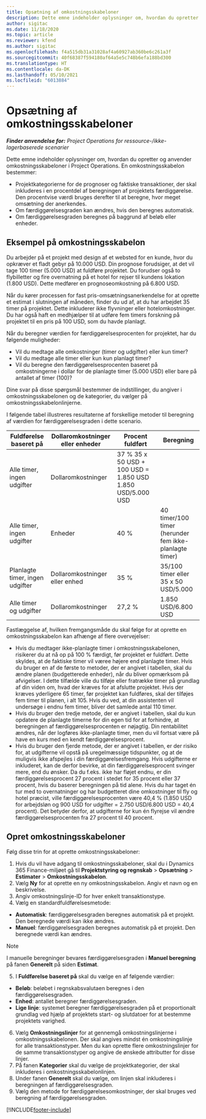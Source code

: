 ```yaml
---
title: Opsætning af omkostningsskabeloner
description: Dette emne indeholder oplysninger om, hvordan du opretter og anvender omkostningsskabeloner i Project Operations.
author: sigitac
ms.date: 11/18/2020
ms.topic: article
ms.reviewer: kfend
ms.author: sigitac
ms.openlocfilehash: f4a515db31a31028af4a60927ab360be6c261a3f
ms.sourcegitcommit: 40f68387f594180af64a5e5c748b6efa188bd300
ms.translationtype: HT
ms.contentlocale: da-DK
ms.lasthandoff: 05/10/2021
ms.locfileid: "6013884"
---
```

# <a name="set-up-cost-templates"></a>Opsætning af omkostningsskabeloner

_**Finder anvendelse for:** Project Operations for ressource-/ikke-lagerbaserede scenarier_


Dette emne indeholder oplysninger om, hvordan du opretter og anvender omkostningsskabeloner i Project Operations. En omkostningsskabelon bestemmer:

- Projektkategorierne for de prognoser og faktiske transaktioner, der skal inkluderes i en procentdel af beregningen af projektets færdiggørelse. Den procentvise værdi bruges derefter til at beregne, hvor meget omsætning der anerkendes.
- Om færdiggørelsesgraden kan ændres, hvis den beregnes automatisk.
- Om færdiggørelsesgraden beregnes på baggrund af beløb eller enheder.

## <a name="cost-template-example"></a>Eksempel på omkostningsskabelon

Du arbejder på et projekt med design af et websted for en kunde, hvor du opkræver et fladt gebyr på 10.000 USD. Din prognose forudsiger, at det vil tage 100 timer (5.000 USD) at fuldføre projektet. Du forudser også to flybilletter og fire overnatning på et hotel for rejser til kundens lokation (1.800 USD). Dette medfører en prognoseomkostning på 6.800 USD.

Når du kører processen for fast pris-omsætningsanerkendelse for at oprette et estimat i slutningen af måneden, finder du ud af, at du har arbejdet 35 timer på projektet. Dette inkluderer ikke flyvninger eller hotelomkostninger. Du har også haft en medhjælper til at udføre fem timers forskning på projektet til en pris på 100 USD, som du havde planlagt.

Når du beregner værdien for færdiggørelsesprocenten for projektet, har du følgende muligheder:

- Vil du medtage alle omkostninger (timer og udgifter) eller kun timer?
- Vil du medtage alle timer eller kun kun planlagt timer?
- Vil du beregne den færdiggørelsesprocenten baseret på omkostningerne i dollar for de planlagte timer (5.000 USD) eller bare på antallet af timer (100)?

Dine svar på disse spørgsmål bestemmer de indstillinger, du angiver i omkostningsskabelonen og de kategorier, du vælger på omkostningsskabelonlinjerne.

I følgende tabel illustreres resultaterne af forskellige metoder til beregning af værdien for færdiggørelsesgraden i dette scenario.

| Fuldførelse baseret på | Dollaromkostninger eller enheder | Procent fuldført | Beregning |
| --- | --- | --- | --- |
| Alle timer, ingen udgifter | Dollaromkostninger | 37 % 35 x 50 USD + 100 USD = 1.850 USD 1.850 USD/5.000 USD |
| Alle timer, ingen udgifter | Enheder | 40 % | 40 timer/100 timer (herunder fem ikke-planlagte timer) |
| Planlagte timer, ingen udgifter | Dollaromkostninger eller enhed | 35 % | 35/100 timer eller 35 x 50 USD/5.000 |
| Alle timer og udgifter | Dollaromkostninger | 27,2 % | 1.850 USD/6.800 USD |

Fastlæggelse af, hvilken fremgangsmåde du skal følge for at oprette en omkostningsskabelon kan afhænge af flere overvejelser:

- Hvis du medtager ikke-planlagte timer i omkostningsskabelonen, risikerer du at nå op på 100 % færdigt, før projektet er fuldført. Dette skyldes, at de faktiske timer vil væree højere end planlagte timer. Hvis du bruger en af de første to metoder, der er angivet i tabellen, skal du ændre planen (budgetterede enheder), når du bliver opmærksom på afvigelser. I dette tilfælde ville du tilføje eller fratrække timer på grundlag af din viden om, hvad der kræves for at afslutte projektet. Hvis der kræves yderligere 65 timer, før projektet kan fuldføres, skal der tilføjes fem timer til planen, i alt 105. Hvis du ved, at din assistenten vil undersøge i endnu fem timer, bliver det samlede antal 110 timer.
- Hvis du bruger den tredje metode, der er angivet i tabellen, skal du kun opdatere de planlagte timerne for din egen tid for at forhindre, at beregningen af færdiggørelsesprocenten er nøjagtig. Din rentabilitet ændres, når der logføres ikke-planlagte timer, men du vil fortsat være på have en kurs med en kendt færdiggørelsesprocent.
- Hvis du bruger den fjerde metode, der er angivet i tabellen, er der risiko for, at udgifterne vil opstå på uregelmæssige tidspunkter, og at de muligvis ikke afspejles i din færdiggørelsesfremgang. Hvis udgifterne er inkluderet, kan de derfor bevirke, at din færdiggørelsesprocent svinger mere, end du ønsker. Da du f.eks. ikke har fløjet endnu, er din færdiggørelsesprocent 27 procent i stedet for 35 procent eller 37 procent, hvis du baserer beregningen på tid alene. Hvis du har taget én tur med to overnatninger og har budgetteret dine omkostninger til fly og hotel præcist, ville færdiggørelsesprocenten være 40,4 % (1.850 USD for arbejdsløn og 900 USD for udgifter = 2.750 USD/6.800 USD = 40,4 procent). Det betyder derfor, at udgifterne for kun én flyrejse vil ændre færdiggørelsesprocenten fra 27 procent til 40 procent.

## <a name="create-cost-templates"></a>Opret omkostningsskabeloner
Følg disse trin for at oprette omkostningsskabeloner:

1. Hvis du vil have adgang til omkostningsskabeloner, skal du i Dynamics 365 Finance-miljøet gå til **Projektstyring og regnskab** > **Opsætning** > **Estimater** > **Omkostningsskabelon**.
2. Vælg **Ny** for at oprette en ny omkostningsskabelon. Angiv et navn og en beskrivelse.
3. Angiv omkostningslinje-ID for hver enkelt transaktionstype.
4. Vælg en standardfuldførelsesmetode:

  - **Automatisk**: færdiggørelsesgraden beregnes automatisk på et projekt. Den beregnede værdi kan ikke ændres.
  - **Manuel**: færdiggørelsesgraden beregnes automatisk på et projekt. Den beregnede værdi kan ændres.

  > [!NOTE]
  > I manuelle beregninger bevares færdiggørelsesgraden i **Manuel beregning** på fanen **Generelt** på siden **Estimat**.

5. I **Fuldførelse baseret på** skal du vælge en af følgende værdier:

  - **Beløb**: beløbet i regnskabsvalutaen beregnes i den færdiggørelsesgraden.
  - **Enhed**: antallet beregner færdiggørelsesgraden.
  - **Lige linje**: systemet beregner færdiggørelsesgraden på et proportionalt grundlag ved hjælp af projektets start- og slutdatoer for at bestemme projektets varighed.

6. Vælg **Omkostningslinjer** for at gennemgå omkostningslinjerne i omkostningsskabelonen. Der skal angives mindst én omkostningslinje for alle transaktionstyper. Men du kan oprette flere omkostningslinjer for de samme transaktionstyper og angive de ønskede attributter for disse linjer.
7. På fanen **Kategorier** skal du vælge de projektkategorier, der skal inkluderes i omkostningsskabelonlinjen.
8. Under fanen **Generelt** skal du vælge, om linjen skal inkluderes i beregningen af færdiggørelsesgraden.
9. Vælg den metode for færdiggørelsesomkostninger, der skal bruges ved beregning af færdiggørelsesgraden.


[!INCLUDE[footer-include](../includes/footer-banner.md)]